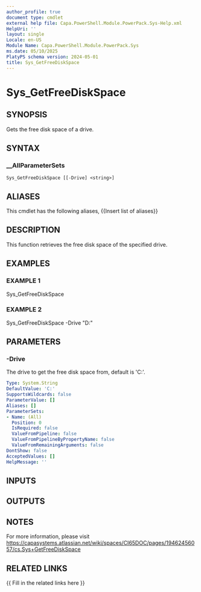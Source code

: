 ```yaml
---
author_profile: true
document type: cmdlet
external help file: Capa.PowerShell.Module.PowerPack.Sys-Help.xml
HelpUri: ''
layout: single
Locale: en-US
Module Name: Capa.PowerShell.Module.PowerPack.Sys
ms.date: 05/10/2025
PlatyPS schema version: 2024-05-01
title: Sys_GetFreeDiskSpace
---
```


# Sys_GetFreeDiskSpace

## SYNOPSIS

Gets the free disk space of a drive.

## SYNTAX

### __AllParameterSets

```
Sys_GetFreeDiskSpace [[-Drive] <string>]
```

## ALIASES

This cmdlet has the following aliases,
  {{Insert list of aliases}}

## DESCRIPTION

This function retrieves the free disk space of the specified drive.

## EXAMPLES

### EXAMPLE 1

Sys_GetFreeDiskSpace

### EXAMPLE 2

Sys_GetFreeDiskSpace -Drive "D:"

## PARAMETERS

### -Drive

The drive to get the free disk space from, default is 'C:'.

```yaml
Type: System.String
DefaultValue: 'C:'
SupportsWildcards: false
ParameterValue: []
Aliases: []
ParameterSets:
- Name: (All)
  Position: 0
  IsRequired: false
  ValueFromPipeline: false
  ValueFromPipelineByPropertyName: false
  ValueFromRemainingArguments: false
DontShow: false
AcceptedValues: []
HelpMessage: ''
```

## INPUTS

## OUTPUTS

## NOTES

For more information, please visit https://capasystems.atlassian.net/wiki/spaces/CI65DOC/pages/19462456057/cs.Sys+GetFreeDiskSpace


## RELATED LINKS

{{ Fill in the related links here }}

